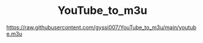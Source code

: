 
<h1 align="center"> YouTube_to_m3u </h1>

https://raw.githubusercontent.com/gyssi007/YouTube_to_m3u/main/youtube.m3u

